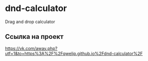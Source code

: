 # dnd-calculator
Drag and drop calculator

## Ссылка на проект
https://vk.com/away.php?utf=1&to=https%3A%2F%2Fqwelip.github.io%2Fdnd-calculator%2F
